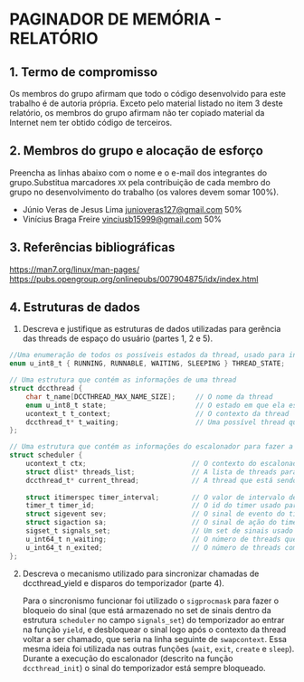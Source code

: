 # PAGINADOR DE MEMÓRIA - RELATÓRIO

## 1. Termo de compromisso

  Os membros do grupo afirmam que todo o código desenvolvido para este trabalho é de autoria própria.  Exceto pelo material listado no item 3 deste relatório, os membros do grupo afirmam não ter copiado material da Internet nem ter obtido código de terceiros.

## 2. Membros do grupo e alocação de esforço

  Preencha as linhas abaixo com o nome e o e-mail dos integrantes do grupo.Substitua marcadores `XX` pela contribuição de cada membro do grupo no desenvolvimento do trabalho (os valores devem somar 100%).

  * Júnio Veras de Jesus Lima <junioveras127@gmail.com> 50%
  * Vinícius Braga Freire <vinciusb15999@gmail.com> 50%

## 3. Referências bibliográficas

  https://man7.org/linux/man-pages/
  https://pubs.opengroup.org/onlinepubs/007904875/idx/index.html

## 4. Estruturas de dados

   1. Descreva e justifique as estruturas de dados utilizadas para
     gerência das threads de espaço do usuário (partes 1, 2 e 5).


```c
//Uma enumeração de todos os possíveis estados da thread, usado para indicar quando a thread está rodando, quando é rodável, quando está esperando outra ou quando está dormindo.
enum u_int8_t { RUNNING, RUNNABLE, WAITING, SLEEPING } THREAD_STATE;

// Uma estrutura que contém as informações de uma thread
struct dccthread {
    char t_name[DCCTHREAD_MAX_NAME_SIZE];     // O nome da thread
    enum u_int8_t state;                      // O estado em que ela está
    ucontext_t t_context;                     // O contexto da thread
    dccthread_t* t_waiting;                   // Uma possível thread que ela poderia estar esperando quando está no estado WAITING
};

// Uma estrutura que contém as informações do escalonador para fazer a gerência de threads
struct scheduler {
    ucontext_t ctx;                          // O contexto do escalonador usado para retornar a ele
    struct dlist* threads_list;              // A lista de threads para gerenciar a execução e a ordem das threads, de forma a tratarmos os estados de cada thread
    dccthread_t* current_thread;             // A thread que está sendo analisada no momento
    
    struct itimerspec timer_interval;        // O valor de intervalo de tempo do timer para preempção, que será inicializado com os 10ms
    timer_t timer_id;                        // O id do timer usado para preempção
    struct sigevent sev;                     // O sinal de evento do timer usado para preempção, que será inicializado com os dados do evento (qual o timer e qual sinal ele vai emitir)
    struct sigaction sa;                     // O sinal de ação do timer usado para preempção, que será inicializado com a função que será chamada quando o sinal do timer for capturado
    sigset_t signals_set;                    // Um set de sinais usado para preempção, que será inicializado com o PRE_EMPTION_SIG
    u_int64_t n_waiting;                     // O número de threads que estão esperando por outra
    u_int64_t n_exited;                      // O número de threads completas que não foram alvo da função waiting
};
```

  2. Descreva o mecanismo utilizado para sincronizar chamadas de
     dccthread_yield e disparos do temporizador (parte 4).

     Para o sincronismo funcionar foi utilizado o `sigprocmask` para fazer o bloqueio do sinal (que está armazenado no set de sinais dentro da estrutura `scheduler` no campo `signals_set`) do temporizador ao entrar na função `yield`, e desbloquear o sinal logo após o contexto da thread voltar a ser chamado, que seria na linha seguinte de `swapcontext`. Essa mesma ideia foi utilizada nas outras funções (`wait`, `exit`, `create` e `sleep`). Durante a execução do escalonador (descrito na função `dccthread_init`) o sinal do temporizador está sempre bloqueado.